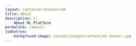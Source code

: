 ```yaml
---
layout: container-breadcrumb
title: About
description: >-
    About ML Platform
permalink: /about/
jumbotron:
    background-image: /assets/images/content/ml-banner.jpg
---
```

